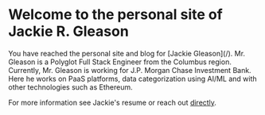 # Welcome to the personal site of Jackie R. Gleason

<p class='jrg-test-paragraph' markdown='1'>
You have reached the personal site and blog for [Jackie Gleason](/). Mr. Gleason is a Polyglot Full Stack Engineer from the Columbus region. Currently, Mr. Gleason is working for J.P. Morgan Chase Investment Bank. Here he works on PaaS platforms, data categorization using AI/ML and with other technologies such as Ethereum. 
</p>

For more information see Jackie's resume or reach out [directly](jackiegleason+jrgco@gmail.com). 
